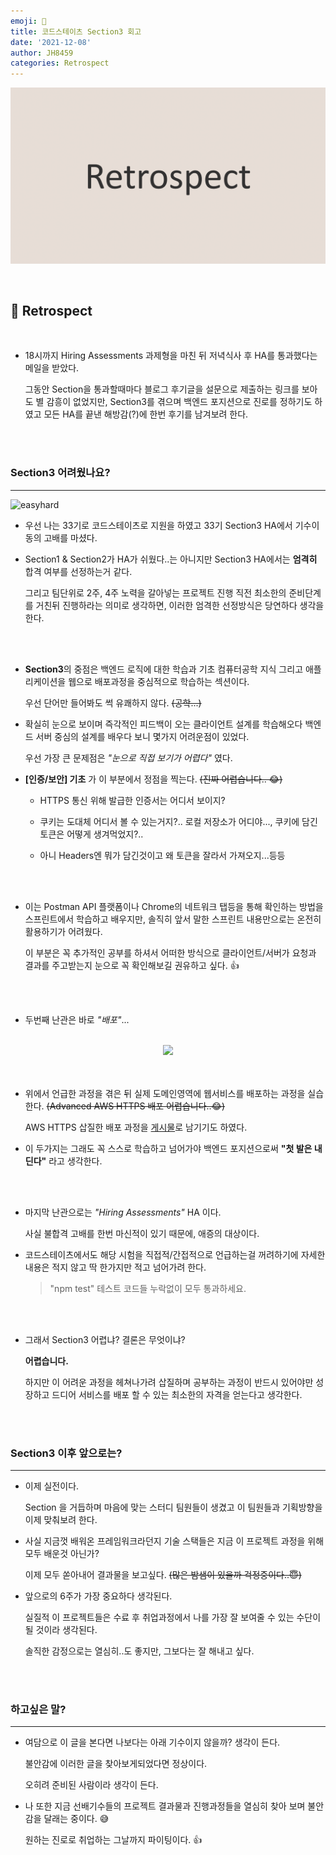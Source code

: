 ```yaml
---
emoji: 🤔
title: 코드스테이츠 Section3 회고
date: '2021-12-08'
author: JH8459
categories: Retrospect
---
```


![github-blog.png](../../assets/common/retrospect.png)

<br>

## 🤔 Retrospect

<br>

- 18시까지 Hiring Assessments 과제형을 마친 뒤 저녁식사 후 HA를 통과했다는 메일을 받았다.

  그동안 Section을 통과할때마다 블로그 후기글을 설문으로 제출하는 링크를 보아도 별 감흥이 없었지만, Section3를 겪으며 백엔드 포지션으로 진로를 정하기도 하였고 모든 HA를 끝낸 해방감(?)에 한번 후기를 남겨보려 한다.

<br>
<br>

### Section3 어려웠나요?

---

![easyhard](https://user-images.githubusercontent.com/83164003/145323347-861351cd-23b9-4d2c-860c-a9e7234a596e.png)

- 우선 나는 33기로 코드스테이츠로 지원을 하였고 33기 Section3 HA에서 기수이동의 고배를 마셨다.

- Section1 & Section2가 HA가 쉬웠다..는 아니지만 Section3 HA에서는 **엄격히** 합격 여부를 선정하는거 같다.

  그리고 팀단위로 2주, 4주 노력을 갈아넣는 프로젝트 진행 직전 최소한의 준비단계를 거친뒤 진행하라는 의미로 생각하면, 이러한 엄격한 선정방식은 당연하다 생각을 한다.

<br>
<br>

- **Section3**의 중점은 백엔드 로직에 대한 학습과 기초 컴퓨터공학 지식 그리고 애플리케이션을 웹으로 배포과정을 중심적으로 학습하는 섹션이다.

  우선 단어만 들어봐도 썩 유쾌하지 않다. ~~(공학...)~~

- 확실히 눈으로 보이며 즉각적인 피드백이 오는 클라이언트 설계를 학습해오다 백엔드 서버 중심의 설계를 배우다 보니 몇가지 어려운점이 있었다.

  우선 가장 큰 문제점은 _"눈으로 직접 보기가 어렵다"_ 였다.

- **[인증/보안] 기초** 가 이 부분에서 정점을 찍는다. ~~(진짜 어렵습니다.. 😂)~~

  - HTTPS 통신 위해 발급한 인증서는 어디서 보이지?

  - 쿠키는 도대체 어디서 볼 수 있는거지?.. 로컬 저장소가 어디야..., 쿠키에 담긴 토큰은 어떻게 생겨먹었지?..

  - 아니 Headers엔 뭐가 담긴것이고 왜 토큰을 잘라서 가져오지...등등

<br>
<br>

- 이는 Postman API 플랫폼이나 Chrome의 네트워크 탭등을 통해 확인하는 방법을 스프린트에서 학습하고 배우지만, 솔직히 앞서 말한 스프린트 내용만으로는 온전히 활용하기가 어려웠다.

  이 부분은 꼭 추가적인 공부를 하셔서 어떠한 방식으로 클라이언트/서버가 요청과 결과를 주고받는지 눈으로 꼭 확인해보길 권유하고 싶다. 👍

<br>
<br>

- 두번째 난관은 바로 _"배포"_...

<br>

<center><img src="https://user-images.githubusercontent.com/83164003/145323400-e3203fa4-b592-4032-9919-1c9b3262306a.png"/></center><br><br>

- 위에서 언급한 과정을 겪은 뒤 실제 도메인영역에 웹서비스를 배포하는 과정을 실습한다. ~~(Advanced AWS HTTPS 배포 어렵습니다..😂)~~

  AWS HTTPS 삽질한 배포 과정을 <a href="https://blog.jh8459.com/2021-11-26-TIL/" target="_blank">게시물</a>로 남기기도 하였다.

- 이 두가지는 그래도 꼭 스스로 학습하고 넘어가야 백엔드 포지션으로써 **"첫 발은 내딘다"** 라고 생각한다.

<br>
<br>

- 마지막 난관으로는 _"Hiring Assessments"_ HA 이다.

  사실 불합격 고배를 한번 마신적이 있기 때문에, 애증의 대상이다.

- 코드스테이츠에서도 해당 시험을 직접적/간접적으로 언급하는걸 꺼려하기에 자세한 내용은 적지 않고 딱 한가지만 적고 넘어가려 한다.

  > "npm test" 테스트 코드들 누락없이 모두 통과하세요.

<br>
<br>

- 그래서 Section3 어렵냐? 결론은 무엇이냐?

  **어렵습니다.**

  하지만 이 어려운 과정을 헤쳐나가려 삽질하며 공부하는 과정이 반드시 있어야만 성장하고 드디어 서비스를 배포 할 수 있는 최소한의 자격을 얻는다고 생각한다.

<br>
<br>

### Section3 이후 앞으로는?

---

- 이제 실전이다.

  Section 을 거듭하며 마음에 맞는 스터디 팀원들이 생겼고 이 팀원들과 기획방향을 이제 맞춰보려 한다.

- 사실 지금껏 배워온 프레임워크라던지 기술 스택들은 지금 이 프로젝트 과정을 위해 모두 배운것 아닌가?

  이제 모두 쏟아내어 결과물을 보고싶다. ~~(많은 밤샘이 있을까 걱정중이다..😇)~~

- 앞으로의 6주가 가장 중요하다 생각된다.

  실질적 이 프로젝트들은 수료 후 취업과정에서 나를 가장 잘 보여줄 수 있는 수단이 될 것이라 생각된다.

  솔직한 감정으로는 열심히..도 좋지만, 그보다는 잘 해내고 싶다.

<br>
<br>

### 하고싶은 말?

---

- 여담으로 이 글을 본다면 나보다는 아래 기수이지 않을까? 생각이 든다.

  불안감에 이러한 글을 찾아보게되었다면 정상이다.

  오히려 준비된 사람이라 생각이 든다.

- 나 또한 지금 선배기수들의 프로젝트 결과물과 진행과정들을 열심히 찾아 보며 불안감을 달래는 중이다. 😅

  원하는 진로로 취업하는 그날까지 파이팅이다. 👍

<br>
<br>

